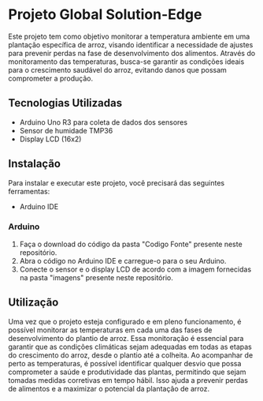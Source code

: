 # Projeto Global Solution-Edge

Este projeto tem como objetivo monitorar a temperatura ambiente em uma plantação específica de arroz, visando identificar a necessidade de ajustes para prevenir perdas na fase de desenvolvimento dos alimentos. Através do monitoramento das temperaturas, busca-se garantir as condições ideais para o crescimento saudável do arroz, evitando danos que possam comprometer a produção.

## Tecnologias Utilizadas

- Arduino Uno R3 para coleta de dados dos sensores
- Sensor de humidade TMP36
- Display LCD (16x2)

## Instalação

Para instalar e executar este projeto, você precisará das seguintes ferramentas:

- Arduino IDE

### Arduino

1. Faça o download do código da pasta "Codigo Fonte" presente neste repositório.
2. Abra o código no Arduino IDE e carregue-o para o seu Arduino.
3. Conecte o sensor e o display LCD de acordo com a imagem fornecidas na pasta "imagens" presente neste repositório.

## Utilização

Uma vez que o projeto esteja configurado e em pleno funcionamento, é possível monitorar as temperaturas em cada uma das fases de desenvolvimento do plantio de arroz. Essa monitoração é essencial para garantir que as condições climáticas sejam adequadas em todas as etapas do crescimento do arroz, desde o plantio até a colheita. Ao acompanhar de perto as temperaturas, é possível identificar qualquer desvio que possa comprometer a saúde e produtividade das plantas, permitindo que sejam tomadas medidas corretivas em tempo hábil. Isso ajuda a prevenir perdas de alimentos e a maximizar o potencial da plantação de arroz.


